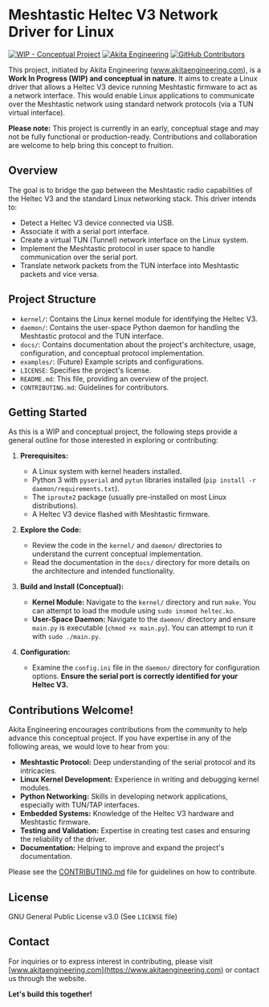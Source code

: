 # Meshtastic Heltec V3 Network Driver for Linux

[![WIP - Conceptual Project](https://img.shields.io/badge/Status-WIP%20Conceptual-orange.svg)](https://github.com/akita-engineering/Meshtastic-Heltec-V3-Network-Driver-for-Linux)
[![Akita Engineering](https://img.shields.io/badge/Organization-Akita%20Engineering-blue.svg)](https://www.akitaengineering.com)
[![GitHub Contributors](https://img.shields.io/github/contributors/akita-engineering/Meshtastic-Heltec-V3-Network-Driver-for-Linux)](https://github.com/akita-engineering/Meshtastic-Heltec-V3-Network-Driver-for-Linux/graphs/contributors)

This project, initiated by Akita Engineering (www.akitaengineering.com), is a **Work In Progress (WIP) and conceptual in nature**. It aims to create a Linux driver that allows a Heltec V3 device running Meshtastic firmware to act as a network interface. This would enable Linux applications to communicate over the Meshtastic network using standard network protocols (via a TUN virtual interface).

**Please note:** This project is currently in an early, conceptual stage and may not be fully functional or production-ready. Contributions and collaboration are welcome to help bring this concept to fruition.

## Overview

The goal is to bridge the gap between the Meshtastic radio capabilities of the Heltec V3 and the standard Linux networking stack. This driver intends to:

- Detect a Heltec V3 device connected via USB.
- Associate it with a serial port interface.
- Create a virtual TUN (Tunnel) network interface on the Linux system.
- Implement the Meshtastic protocol in user space to handle communication over the serial port.
- Translate network packets from the TUN interface into Meshtastic packets and vice versa.

## Project Structure

- `kernel/`: Contains the Linux kernel module for identifying the Heltec V3.
- `daemon/`: Contains the user-space Python daemon for handling the Meshtastic protocol and the TUN interface.
- `docs/`: Contains documentation about the project's architecture, usage, configuration, and conceptual protocol implementation.
- `examples/`: (Future) Example scripts and configurations.
- `LICENSE`: Specifies the project's license.
- `README.md`: This file, providing an overview of the project.
- `CONTRIBUTING.md`: Guidelines for contributors.

## Getting Started

As this is a WIP and conceptual project, the following steps provide a general outline for those interested in exploring or contributing:

1.  **Prerequisites:**
    - A Linux system with kernel headers installed.
    - Python 3 with `pyserial` and `pytun` libraries installed (`pip install -r daemon/requirements.txt`).
    - The `iproute2` package (usually pre-installed on most Linux distributions).
    - A Heltec V3 device flashed with Meshtastic firmware.

2.  **Explore the Code:**
    - Review the code in the `kernel/` and `daemon/` directories to understand the current conceptual implementation.
    - Read the documentation in the `docs/` directory for more details on the architecture and intended functionality.

3.  **Build and Install (Conceptual):**
    - **Kernel Module:** Navigate to the `kernel/` directory and run `make`. You can attempt to load the module using `sudo insmod heltec.ko`.
    - **User-Space Daemon:** Navigate to the `daemon/` directory and ensure `main.py` is executable (`chmod +x main.py`). You can attempt to run it with `sudo ./main.py`.

4.  **Configuration:**
    - Examine the `config.ini` file in the `daemon/` directory for configuration options. **Ensure the serial port is correctly identified for your Heltec V3.**

## Contributions Welcome!

Akita Engineering encourages contributions from the community to help advance this conceptual project. If you have expertise in any of the following areas, we would love to hear from you:

- **Meshtastic Protocol:** Deep understanding of the serial protocol and its intricacies.
- **Linux Kernel Development:** Experience in writing and debugging kernel modules.
- **Python Networking:** Skills in developing network applications, especially with TUN/TAP interfaces.
- **Embedded Systems:** Knowledge of the Heltec V3 hardware and Meshtastic firmware.
- **Testing and Validation:** Expertise in creating test cases and ensuring the reliability of the driver.
- **Documentation:** Helping to improve and expand the project's documentation.

Please see the [CONTRIBUTING.md](CONTRIBUTING.md) file for guidelines on how to contribute.

## License

GNU General Public License v3.0 (See `LICENSE` file)

## Contact

For inquiries or to express interest in contributing, please visit [www.akitaengineering.com](https://www.akitaengineering.com) or contact us through the website.

**Let's build this together!**
